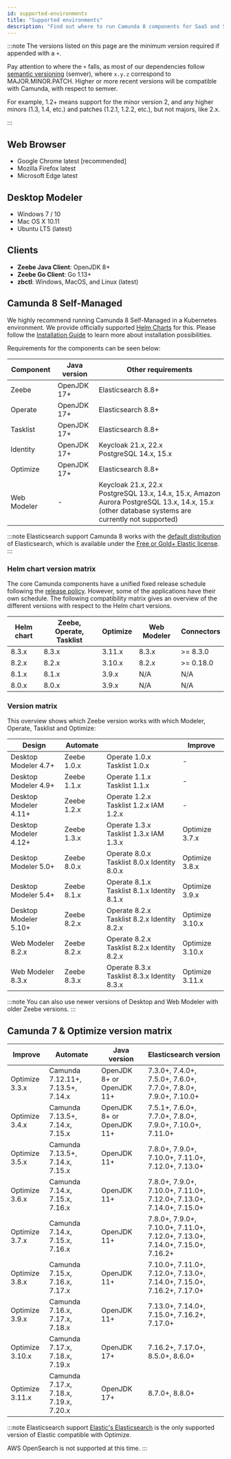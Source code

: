 ```yaml
---
id: supported-environments
title: "Supported environments"
description: "Find out where to run Camunda 8 components for SaaS and Self-Managed, including Optimize for both Camunda 8 and Camunda 7."
---
```


:::note
The versions listed on this page are the minimum version required if appended with a `+`.

Pay attention to where the `+` falls, as most of our dependencies follow [semantic versioning](https://semver.org/) (semver), where `x.y.z` correspond to MAJOR.MINOR.PATCH. Higher or more recent versions will be compatible with Camunda, with respect to semver.

For example, 1.2+ means support for the minor version 2, and any higher minors (1.3, 1.4, etc.) and patches (1.2.1, 1.2.2, etc.), but not majors, like 2.x.

:::

## Web Browser

- Google Chrome latest [recommended]
- Mozilla Firefox latest
- Microsoft Edge latest

## Desktop Modeler

- Windows 7 / 10
- Mac OS X 10.11
- Ubuntu LTS (latest)

## Clients

- **Zeebe Java Client**: OpenJDK 8+
- **Zeebe Go Client**: Go 1.13+
- **zbctl**: Windows, MacOS, and Linux (latest)

## Camunda 8 Self-Managed

We highly recommend running Camunda 8 Self-Managed in a Kubernetes environment. We provide officially supported [Helm Charts](/self-managed/platform-deployment/helm-kubernetes/overview.md) for this. Please follow the [Installation Guide](/self-managed/platform-deployment/overview.md) to learn more about installation possibilities.

Requirements for the components can be seen below:

| Component   | Java version | Other requirements                                                                                                                                  |
| ----------- | ------------ | --------------------------------------------------------------------------------------------------------------------------------------------------- |
| Zeebe       | OpenJDK 17+  | Elasticsearch 8.8+                                                                                                                                  |
| Operate     | OpenJDK 17+  | Elasticsearch 8.8+                                                                                                                                  |
| Tasklist    | OpenJDK 17+  | Elasticsearch 8.8+                                                                                                                                  |
| Identity    | OpenJDK 17+  | Keycloak 21.x, 22.x<br/>PostgreSQL 14.x, 15.x                                                                                                       |
| Optimize    | OpenJDK 17+  | Elasticsearch 8.8+                                                                                                                                  |
| Web Modeler | -            | Keycloak 21.x, 22.x<br/>PostgreSQL 13.x, 14.x, 15.x, Amazon Aurora PostgreSQL 13.x, 14.x, 15.x (other database systems are currently not supported) |

:::note Elasticsearch support
Camunda 8 works with the [default distribution](https://www.elastic.co/downloads/elasticsearch) of Elasticsearch, which is available under the [Free or Gold+ Elastic license](https://www.elastic.co/pricing/faq/licensing#summary).
:::

### Helm chart version matrix

The core Camunda components have a unified fixed release schedule following the [release policy](./release-policy.md). However, some of the applications have their own schedule. The following compatibility matrix gives an overview of the different versions with respect to the Helm chart versions.

| Helm chart | Zeebe, Operate, Tasklist | Optimize | Web Modeler | Connectors |
| ---------- | ------------------------ | -------- | ----------- | ---------- |
| 8.3.x      | 8.3.x                    | 3.11.x   | 8.3.x       | >= 8.3.0   |
| 8.2.x      | 8.2.x                    | 3.10.x   | 8.2.x       | >= 0.18.0  |
| 8.1.x      | 8.1.x                    | 3.9.x    | N/A         | N/A        |
| 8.0.x      | 8.0.x                    | 3.9.x    | N/A         | N/A        |

### Version matrix

This overview shows which Zeebe version works with which Modeler, Operate, Tasklist and Optimize:

| Design                | Automate    |                                             | Improve         |
| --------------------- | ----------- | ------------------------------------------- | --------------- |
| Desktop Modeler 4.7+  | Zeebe 1.0.x | Operate 1.0.x Tasklist 1.0.x                | -               |
| Desktop Modeler 4.9+  | Zeebe 1.1.x | Operate 1.1.x Tasklist 1.1.x                | -               |
| Desktop Modeler 4.11+ | Zeebe 1.2.x | Operate 1.2.x Tasklist 1.2.x IAM 1.2.x      | -               |
| Desktop Modeler 4.12+ | Zeebe 1.3.x | Operate 1.3.x Tasklist 1.3.x IAM 1.3.x      | Optimize 3.7.x  |
| Desktop Modeler 5.0+  | Zeebe 8.0.x | Operate 8.0.x Tasklist 8.0.x Identity 8.0.x | Optimize 3.8.x  |
| Desktop Modeler 5.4+  | Zeebe 8.1.x | Operate 8.1.x Tasklist 8.1.x Identity 8.1.x | Optimize 3.9.x  |
| Desktop Modeler 5.10+ | Zeebe 8.2.x | Operate 8.2.x Tasklist 8.2.x Identity 8.2.x | Optimize 3.10.x |
| Web Modeler 8.2.x     | Zeebe 8.2.x | Operate 8.2.x Tasklist 8.2.x Identity 8.2.x | Optimize 3.10.x |
| Web Modeler 8.3.x     | Zeebe 8.3.x | Operate 8.3.x Tasklist 8.3.x Identity 8.3.x | Optimize 3.11.x |

:::note
You can also use newer versions of Desktop and Web Modeler with older Zeebe versions.
:::

## Camunda 7 & Optimize version matrix

| Improve         | Automate                               | Java version              | Elasticsearch version                                                         |
| --------------- | -------------------------------------- | ------------------------- | ----------------------------------------------------------------------------- |
| Optimize 3.3.x  | Camunda 7.12.11+, 7.13.5+, 7.14.x      | OpenJDK 8+ or OpenJDK 11+ | 7.3.0+, 7.4.0+, 7.5.0+, 7.6.0+, 7.7.0+, 7.8.0+, 7.9.0+, 7.10.0+               |
| Optimize 3.4.x  | Camunda 7.13.5+, 7.14.x, 7.15.x        | OpenJDK 8+ or OpenJDK 11+ | 7.5.1+, 7.6.0+, 7.7.0+, 7.8.0+, 7.9.0+, 7.10.0+, 7.11.0+                      |
| Optimize 3.5.x  | Camunda 7.13.5+, 7.14.x, 7.15.x        | OpenJDK 11+               | 7.8.0+, 7.9.0+, 7.10.0+, 7.11.0+, 7.12.0+, 7.13.0+                            |
| Optimize 3.6.x  | Camunda 7.14.x, 7.15.x, 7.16.x         | OpenJDK 11+               | 7.8.0+, 7.9.0+, 7.10.0+, 7.11.0+, 7.12.0+, 7.13.0+, 7.14.0+, 7.15.0+          |
| Optimize 3.7.x  | Camunda 7.14.x, 7.15.x, 7.16.x         | OpenJDK 11+               | 7.8.0+, 7.9.0+, 7.10.0+, 7.11.0+, 7.12.0+, 7.13.0+, 7.14.0+, 7.15.0+, 7.16.2+ |
| Optimize 3.8.x  | Camunda 7.15.x, 7.16.x, 7.17.x         | OpenJDK 11+               | 7.10.0+, 7.11.0+, 7.12.0+, 7.13.0+, 7.14.0+, 7.15.0+, 7.16.2+, 7.17.0+        |
| Optimize 3.9.x  | Camunda 7.16.x, 7.17.x, 7.18.x         | OpenJDK 11+               | 7.13.0+, 7.14.0+, 7.15.0+, 7.16.2+, 7.17.0+                                   |
| Optimize 3.10.x | Camunda 7.17.x, 7.18.x, 7.19.x         | OpenJDK 17+               | 7.16.2+, 7.17.0+, 8.5.0+, 8.6.0+                                              |
| Optimize 3.11.x | Camunda 7.17.x, 7.18.x, 7.19.x, 7.20.x | OpenJDK 17+               | 8.7.0+, 8.8.0+                                                                |

:::note Elasticsearch support
[Elastic's Elasticsearch](https://www.elastic.co/elasticsearch/) is the only supported version of Elastic compatible with Optimize.

AWS OpenSearch is not supported at this time.
:::
